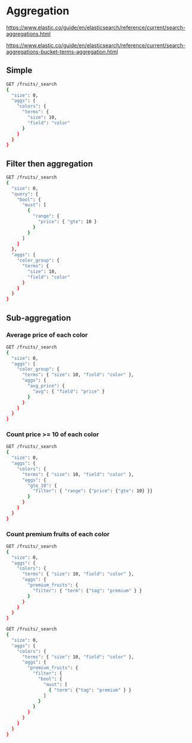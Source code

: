 # Aggregation

https://www.elastic.co/guide/en/elasticsearch/reference/current/search-aggregations.html

https://www.elastic.co/guide/en/elasticsearch/reference/current/search-aggregations-bucket-terms-aggregation.html

## Simple

```sh
GET /fruits/_search
{
  "size": 0,
  "aggs": {
    "colors": {
      "terms": {
        "size": 10,
        "field": "color"
      }
    }
  }
}
```

## Filter then aggregation

```sh
GET /fruits/_search
{
  "size": 0,
  "query": {
    "bool": {
      "must": [
        {
          "range": {
            "price": { "gte": 10 }
          }
        }
      ]
    }
  },
  "aggs": {
    "color_group": {
      "terms": {
        "size": 10,
        "field": "color"
      }
    }
  }
}
```

## Sub-aggregation

### Average price of each color

```sh
GET /fruits/_search
{
  "size": 0,
  "aggs": {
    "color_group": {
      "terms": { "size": 10, "field": "color" },
      "aggs": {
        "avg_price": {
          "avg": { "field": "price" }
        }
      }
    }
  }
}
```

### Count price >= 10 of each color

```sh
GET /fruits/_search
{
  "size": 0,
  "aggs": {
    "colors": {
      "terms": { "size": 10, "field": "color" },
      "aggs": {
        "gte_10": {
          "filter": { "range": {"price": {"gte": 10} }}
        }
      }
    }
  }
}
```

### Count premium fruits of each color

```sh
GET /fruits/_search
{
  "size": 0,
  "aggs": {
    "colors": {
      "terms": { "size": 10, "field": "color" },
      "aggs": {
        "premium_fruits": {
          "filter": { "term": {"tag": "premium" } }
        }
      }
    }
  }
}
```

```sh
GET /fruits/_search
{
  "size": 0,
  "aggs": {
    "colors": {
      "terms": { "size": 10, "field": "color" },
      "aggs": {
        "premium_fruits": {
          "filter": {
            "bool": {
              "must": [
                { "term": {"tag": "premium" } }
              ]
            }
          }
        }
      }
    }
  }
}
```
